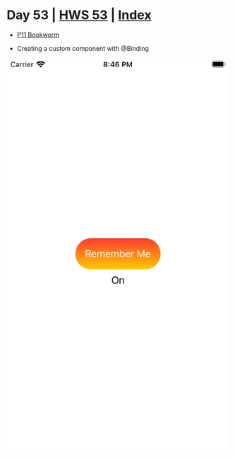 # Day 53 | [HWS 53](https://www.hackingwithswift.com/100/swiftui/53) | [Index](https://github.com/JulesMoorhouse/100DaysOfSwiftUI/blob/main/README.md)

- [P11 Bookworm](https://github.com/JulesMoorhouse/100DaysOfSwiftUI/blob/main/P11%20Bookworm/P11%20Bookworm/ContentView.swift)

- Creating a custom component with @Binding

<img src="../Images/day53.png">
